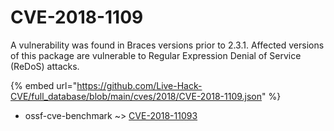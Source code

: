 # CVE-2018-1109

A vulnerability was found in Braces versions prior to 2.3.1. Affected versions of this package are vulnerable to Regular Expression Denial of Service (ReDoS) attacks.

{% embed url="https://github.com/Live-Hack-CVE/full_database/blob/main/cves/2018/CVE-2018-1109.json" %}


* ossf-cve-benchmark ~> [CVE-2018-11093](https://www.alice-snow.ru/2018/database/cve-2018-1109/cve-2018-11093-ossf-cve-benchmark)